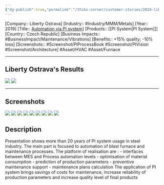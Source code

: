 ```yaml
---
{"dg-publish":true,"permalink":"/thibs-corner/customer-stories/2019-liberty-ostrava-automation-via-pi-system/"}
---
```


[Company:: Liberty Ostrava]
[Industry:: #Industry/MMM/Metals]
[Year:: 2019]
[Title:: [Automation via PI system](https://resources.osisoft.com/presentations/liberty-ostrava-automation-via-pi-system/)]
[Products:: [[PI System\|PI System]]]
[Country:: Czech Republic]
[Business Impacts:: #BusinessImpact/Maintenance/Vibrations]
[Benefits:: +15% quality; -10% loss]
[Screenshots:: #Screenshot/PIProcessBook #Screenshot/PIVision #Screenshot/Architecture] 
#Asset/HVAC #Asset/Furnace 


---
## Liberty Ostrava's Results
![](https://i.imgur.com/mSdYcQF.png)
![](https://i.imgur.com/0bCjUgc.png)

---
## Screenshots
![](https://i.imgur.com/LpIVsHZ.jpg)
![](https://i.imgur.com/g51gdXy.png)
![](https://i.imgur.com/f6JPVCd.png)
![](https://i.imgur.com/OwiAt5s.png)
![](https://i.imgur.com/uvkub9p.png)
![](https://i.imgur.com/uR78E7U.png)
![](https://i.imgur.com/bjKMKl6.png)
![](https://i.imgur.com/YD87qSF.png)
![](https://i.imgur.com/hj6K9n1.png)


## Description
Presentation shows more than 20 years of PI system usage in steel industry. The main part is focused to automation of blast furnace and maintenance processes. The platform of realisation are : - interfaces between MES and Process automation levels - optimisation of material consumption - prediction of production parameters - preventive maintenance support - maintenance plans calculation The application of PI system brings savings of costs for maintenance, increase reliability of production parameters and increase quality level of final products